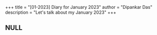 +++
title = "[01-2023] Diary for January 2023"
author = "Dipankar Das"
description = "Let's talk about my January 2023"
+++

## NULL 

